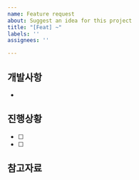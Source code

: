 ```yaml
---
name: Feature request
about: Suggest an idea for this project
title: "[Feat] ~"
labels: ''
assignees: ''

---
```


## 개발사항
- 

## 진행상황
- [ ]
- [ ]

## 참고자료
